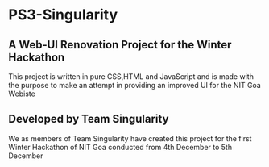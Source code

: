 # PS3-Singularity  

## A Web-UI Renovation Project for the Winter Hackathon

This project is written in pure CSS,HTML and JavaScript and is made with the purpose to make an attempt in providing an improved UI for the NIT Goa Webiste

## Developed by Team Singularity

We as members of Team Singularity have created this project for the first Winter Hackathon of NIT Goa conducted from 4th December to 5th December
